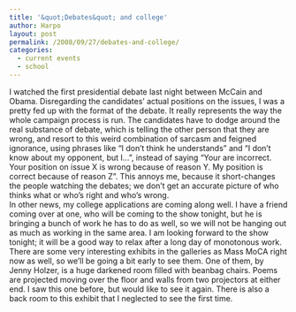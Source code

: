 ```yaml
---
title: '&quot;Debates&quot; and college'
author: Harpo
layout: post
permalink: /2008/09/27/debates-and-college/
categories:
  - current events
  - school
---
```

I watched the first presidential debate last night between McCain and Obama. Disregarding the candidates&#8217; actual positions on the issues, I was a pretty fed up with the format of the debate. It really represents the way the whole campaign process is run. The candidates have to dodge around the real substance of debate, which is telling the other person that they are wrong, and resort to this weird combination of sarcasm and feigned ignorance, using phrases like &#8220;I don&#8217;t think he understands&#8221; and &#8220;I don&#8217;t know about my opponent, but I&#8230;&#8221;, instead of saying &#8220;Your are incorrect. Your position on issue X is wrong because of reason Y. My position is correct because of reason Z&#8221;. This annoys me, because it short-changes the people watching the debates; we don&#8217;t get an accurate picture of who thinks what or who&#8217;s right and who&#8217;s wrong.  
In other news, my college applications are coming along well. I have a friend coming over at one, who will be coming to the show tonight, but he is bringing a bunch of work he has to do as well, so we will not be hanging out as much as working in the same area. I am looking forward to the show tonight; it will be a good way to relax after a long day of monotonous work. There are some very interesting exhibits in the galleries as Mass MoCA right now as well, so we&#8217;ll be going a bit early to see them. One of them, by Jenny Holzer, is a huge darkened room filled with beanbag chairs. Poems are projected moving over the floor and walls from two projectors at either end. I saw this one before, but would like to see it again. There is also a back room to this exhibit that I neglected to see the first time.